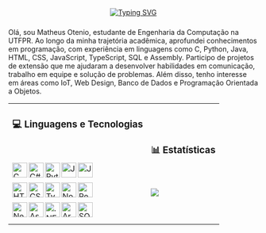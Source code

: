 <div align="center">
  <a href="https://git.io/typing-svg">
   <a href="https://git.io/typing-svg"><img src="https://readme-typing-svg.demolab.com?font=Fira+Code&pause=1000&color=62F729&background=24975C00&center=true&width=435&lines=Matheus+Otenio;Computer+Engineer+;Full+Stack+Developer+" alt="Typing SVG" />
  </a>
</div>

###

Olá, sou Matheus Otenio, estudante de Engenharia da Computação na UTFPR. Ao longo da minha trajetória acadêmica, aprofundei conhecimentos em programação, com experiência em linguagens como C, Python, Java, HTML, CSS, JavaScript, TypeScript, SQL e Assembly. Participo de projetos de extensão que me ajudaram a desenvolver habilidades em comunicação, trabalho em equipe e solução de problemas. Além disso, tenho interesse em áreas como IoT, Web Design, Banco de Dados e Programação Orientada a Objetos.

<table>
  <tr>
    <td>
      <h3>💻 Linguagens e Tecnologias</h3>
      <br/><br/>
      <img align="left" alt="C" title="C" width="30px" src="https://cdn.jsdelivr.net/gh/devicons/devicon/icons/c/c-original.svg" />
      <img align="left" alt="C#" title="C#" width="30px" src="https://cdn.jsdelivr.net/gh/devicons/devicon/icons/csharp/csharp-original.svg" />
      <img align="left" alt="Python" title="Python" width="30px" src="https://cdn.jsdelivr.net/gh/devicons/devicon/icons/python/python-original.svg" />
      <img align="left" alt="Java" title="Java" width="30px" src="https://cdn.jsdelivr.net/gh/devicons/devicon/icons/java/java-original.svg" />
      <img align="left" alt="JavaScript" title="JavaScript" width="30px" src="https://cdn.jsdelivr.net/gh/devicons/devicon/icons/javascript/javascript-original.svg" />
      <br/><br/>
      <img align="left" alt="HTML" title="HTML" width="30px" src="https://cdn.jsdelivr.net/gh/devicons/devicon/icons/html5/html5-original.svg" />
      <img align="left" alt="CSS" title="CSS" width="30px" src="https://cdn.jsdelivr.net/gh/devicons/devicon/icons/css3/css3-original.svg" />
      <img align="left" alt="TypeScript" title="TypeScript" width="30px" src="https://cdn.jsdelivr.net/gh/devicons/devicon/icons/typescript/typescript-original.svg" />
      <img align="left" alt="Node.js" title="Node.js" width="30px" src="https://cdn.jsdelivr.net/gh/devicons/devicon/icons/nodejs/nodejs-original.svg" />
      <img align="left" alt="React.js" title="React.js" width="30px" src="https://cdn.jsdelivr.net/gh/devicons/devicon/icons/react/react-original.svg"/>
      <br/><br/>
      <img align="left" alt="Next.js" title="Next.js" width="30px" src="https://cdn.jsdelivr.net/gh/devicons/devicon/icons/nextjs/nextjs-original.svg" />
      <img align="left" alt="Assembly" title="Assembly" width="30px" src="https://cdn.jsdelivr.net/gh/devicons/devicon/icons/devicon/devicon-original.svg" />
      <img align="left" alt=".NET" title=".NET" width="30px" src="https://cdn.jsdelivr.net/gh/devicons/devicon/icons/dot-net/dot-net-original.svg" />
      <img align="left" alt="Arduino" title="Arduino" width="30px" src="https://cdn.jsdelivr.net/gh/devicons/devicon/icons/arduino/arduino-original-wordmark.svg" />
      <img align="left" alt="SQL" title="SQL" width="30px" src="https://cdn.jsdelivr.net/gh/devicons/devicon/icons/mysql/mysql-original.svg" />
      <br/><br/>
    </td>
    <td>
      <h3>📊 Estatísticas</h3>
      <br/><br/>
      <img src="https://github-readme-stats.vercel.app/api/top-langs/?username=MatheusOtenio&theme=tokyonight&layout=compact&custom_title=Tecnologias&langs_count=9" />
    </td>
  </tr>
</table>


